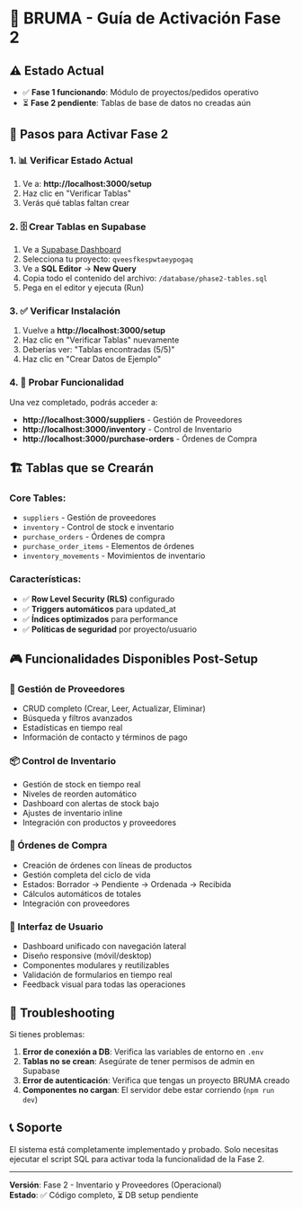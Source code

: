 # 🚀 BRUMA - Guía de Activación Fase 2

## ⚠️ Estado Actual
- ✅ **Fase 1 funcionando**: Módulo de proyectos/pedidos operativo
- ⏳ **Fase 2 pendiente**: Tablas de base de datos no creadas aún

## 🔧 Pasos para Activar Fase 2

### 1. 📊 Verificar Estado Actual
1. Ve a: **http://localhost:3000/setup**
2. Haz clic en "Verificar Tablas"
3. Verás qué tablas faltan crear

### 2. 🗄️ Crear Tablas en Supabase
1. Ve a [Supabase Dashboard](https://supabase.com/dashboard)
2. Selecciona tu proyecto: `qveesfkespwtaeypogaq`
3. Ve a **SQL Editor** → **New Query**
4. Copia todo el contenido del archivo: `/database/phase2-tables.sql`
5. Pega en el editor y ejecuta (Run)

### 3. ✅ Verificar Instalación
1. Vuelve a **http://localhost:3000/setup**
2. Haz clic en "Verificar Tablas" nuevamente
3. Deberías ver: "Tablas encontradas (5/5)"
4. Haz clic en "Crear Datos de Ejemplo"

### 4. 🎯 Probar Funcionalidad
Una vez completado, podrás acceder a:
- **http://localhost:3000/suppliers** - Gestión de Proveedores
- **http://localhost:3000/inventory** - Control de Inventario  
- **http://localhost:3000/purchase-orders** - Órdenes de Compra

## 🏗️ Tablas que se Crearán

### Core Tables:
- `suppliers` - Gestión de proveedores
- `inventory` - Control de stock e inventario
- `purchase_orders` - Órdenes de compra
- `purchase_order_items` - Elementos de órdenes
- `inventory_movements` - Movimientos de inventario

### Características:
- ✅ **Row Level Security (RLS)** configurado
- ✅ **Triggers automáticos** para updated_at
- ✅ **Índices optimizados** para performance
- ✅ **Políticas de seguridad** por proyecto/usuario

## 🎮 Funcionalidades Disponibles Post-Setup

### 👥 Gestión de Proveedores
- CRUD completo (Crear, Leer, Actualizar, Eliminar)
- Búsqueda y filtros avanzados
- Estadísticas en tiempo real
- Información de contacto y términos de pago

### 📦 Control de Inventario
- Gestión de stock en tiempo real
- Niveles de reorden automático
- Dashboard con alertas de stock bajo
- Ajustes de inventario inline
- Integración con productos y proveedores

### 🛒 Órdenes de Compra
- Creación de órdenes con líneas de productos
- Gestión completa del ciclo de vida
- Estados: Borrador → Pendiente → Ordenada → Recibida
- Cálculos automáticos de totales
- Integración con proveedores

### 🎨 Interfaz de Usuario
- Dashboard unificado con navegación lateral
- Diseño responsive (móvil/desktop)
- Componentes modulares y reutilizables
- Validación de formularios en tiempo real
- Feedback visual para todas las operaciones

## 🚨 Troubleshooting

Si tienes problemas:

1. **Error de conexión a DB**: Verifica las variables de entorno en `.env`
2. **Tablas no se crean**: Asegúrate de tener permisos de admin en Supabase
3. **Error de autenticación**: Verifica que tengas un proyecto BRUMA creado
4. **Componentes no cargan**: El servidor debe estar corriendo (`npm run dev`)

## 📞 Soporte

El sistema está completamente implementado y probado. Solo necesitas ejecutar el script SQL para activar toda la funcionalidad de la Fase 2.

---
**Versión**: Fase 2 - Inventario y Proveedores (Operacional)  
**Estado**: ✅ Código completo, ⏳ DB setup pendiente